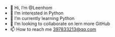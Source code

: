 - 👋 Hi, I’m @Leenhom
- 👀 I’m interested in Python
- 🌱 I’m currently learning Python
- 💞️ I’m looking to collaborate on lern more GitHub
- 📫 How to reach me 397833213@qq.com

<!---
Leenhom/Leenhom is a ✨ special ✨ repository because its `README.md` (this file) appears on your GitHub profile.
You can click the Preview link to take a look at your changes.
--->
